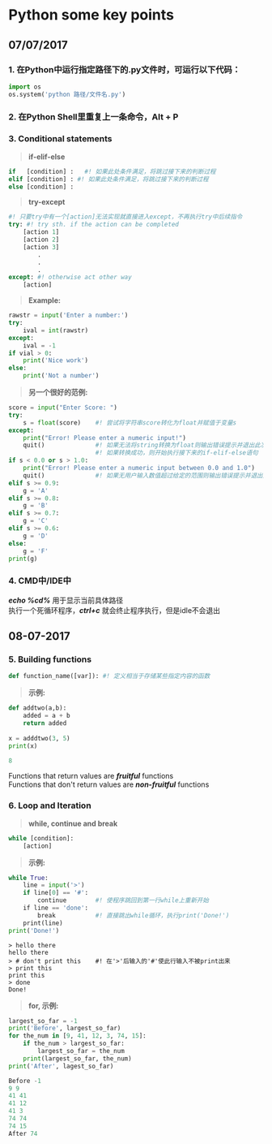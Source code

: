 # Python some key points 

## 07/07/2017 

### 1. 在Python中运行指定路径下的.py文件时，可运行以下代码： 
```python
import os
os.system('python 路径/文件名.py')
```

### 2. 在Python Shell里重复上一条命令，Alt + P 

### 3. Conditional statements 
> **if-elif-else**
```python
if   [condition] :   #! 如果此处条件满足，将跳过接下来的判断过程
elif [condition] : #! 如果此处条件满足，将跳过接下来的判断过程
else [condition] :
```
> **try-except**
```python
#! 只要try中有一个[action]无法实现就直接进入except，不再执行try中后续指令
try: #! try sth. if the action can be completed
    [action 1] 
    [action 2]
    [action 3] 
        .
        .
        .
except: #! otherwise act other way
    [action] 
```
> **Example:**
```python
rawstr = input('Enter a number:')
try:
    ival = int(rawstr)
except:
    ival = -1
if vial > 0:
    print('Nice work')
else:
    print('Not a number')
```
> **另一个很好的范例:**
```python
score = input("Enter Score: ")
try: 
    s = float(score)    #! 尝试将字符串score转化为float并赋值于变量s
except: 
    print("Error! Please enter a numeric input!")
    quit()              #! 如果无法将string转换为float则输出错误提示并退出此次程序执行
                        #! 如果转换成功，则开始执行接下来的if-elif-else语句
if s < 0.0 or s > 1.0:
    print("Error! Please enter a numeric input between 0.0 and 1.0")
    quit()              #! 如果无用户输入数值超过给定的范围则输出错误提示并退出此次程序执行
elif s >= 0.9:
    g = 'A'
elif s >= 0.8:
    g = 'B'
elif s >= 0.7:
    g = 'C'
elif s >= 0.6:
    g = 'D'
else:
    g = 'F'
print(g)
```

### 4. CMD中/IDE中 
***echo %cd%*** 用于显示当前具体路径</br>
执行一个死循环程序，***ctrl+c*** 就会终止程序执行，但是idle不会退出

## 08-07-2017

### 5. Building functions 
```python
def function_name([var]): #! 定义相当于存储某些指定内容的函数
```
> **示例:**
```python
def addtwo(a,b):
    added = a + b
    return added
    
x = adddtwo(3, 5)
print(x)

8
```

Functions that return values are ***fruitful*** functions </br> 
Functions that don't return values are ***non-fruitful*** functions

### 6. Loop and Iteration
> **while, continue and break**
```python
while [condition]:
    [action]
```
> **示例:**
```python
while True:
    line = input('>')
    if line[0] == '#':
        continue        #! 使程序跳回到第一行while上重新开始
    if line == 'done':
        break           #! 直接跳出while循环，执行print('Done!')
    print(line)
print('Done!')
```
```
> hello there
hello there
> # don't print this    #! 在'>'后输入的'#'使此行输入不被print出来
> print this
print this
> done
Done!
```
> **for, 示例:**
```python
largest_so_far = -1
print('Before', largest_so_far)
for the_num in [9, 41, 12, 3, 74, 15]:
    if the_num > largest_so_far:
        largest_so_far = the_num
    print(largest_so_far, the_num)
print('After', lagest_so_far)

Before -1
9 9
41 41
41 12
41 3
74 74
74 15
After 74
```
